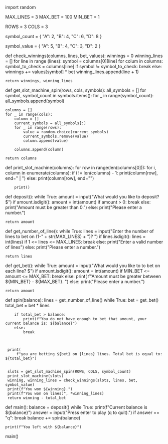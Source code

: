 import random

MAX_LINES = 3
MAX_BET = 100
MIN_BET = 1

ROWS = 3
COLS = 3

symbol_count = {
    "A": 2,
    "B": 4,
    "C": 6,
    "D": 8
}

symbol_value = {
    "A": 5,
    "B": 4,
    "C": 3,
    "D": 2
}


def check_winnings(columns, lines, bet, values):
    winnings = 0
    winning_lines = []
    for line in range (lines):
        symbol = columns[0][line]
        for colum in columns:
            symbol_to_check = columns[line]
            if symbol != symbol_to_check:
                break
        else:
            winnings += values[symbol] * bet
            winning_lines.append(line + 1)

    return winnings, winning_lines



def get_slot_machine_spin(rows, cols, symbols):
    all_symbols = []
    for symbol, symbol_count in symbols.items():
        for _ in range(symbol_count):
            all_symbols.append(symbol)

    columns = []
    for _ in range(cols):
        column = []
        current_symbols = all_symbols[:]
        for _ in range(rows):
            value = random.choice(current_symbols)
            current_symbols.remove(value)
            column.append(value)

        columns.append(column)

    return columns


def print_slot_machine(columns):
    for row in range(len(columns[0])):
        for i, column in enumerate(columns):
            if i != len(columns) - 1:
                print(column[row], end=" | ")
            else:
                print(column[row], end="")

        print()



def deposit():
    while True:
        amount = input("What would you like to deposit? $")
        if amount.isdigit():
            amount = int(amount)
            if amount > 0:
                break
            else:
                print("Amount must be greater than 0.")
        else:
            print("Please enter a number.")

    return amount


def get_number_of_line():
    while True:
        lines = input("Enter the number of lines to bet on (1-" + str(MAX_LINES) + ")? ")
        if lines.isdigit():
            lines = int(lines)
            if 1 <= lines <= MAX_LINES:
                break
            else:
                print("Enter a valid number of lines")
        else:
            print("Please enter a number.")

    return lines


def get_bet():
    while True:
        amount = input("What would you like to to bet on each line? $")
        if amount.isdigit():
            amount = int(amount)
            if MIN_BET <= amount <= MAX_BET:
                break
            else:
                print(
                    f"Amount must be greater between ${MIN_BET} - ${MAX_BET}. ")
        else:
            print("Please enter a number.")

    return amount

    
def spin(balance):
     lines = get_number_of_line()
     while  True:
        bet = get_bet()
        total_bet = bet * lines

        if total_bet > balance:
            print(f"You do not have enough to bet that amount, your current balance is: ${balance}")
        else:
            break



     print(
         f"you are betting ${bet} on {lines} lines. Total bet is equal to: ${total_bet}")


     slots = get_slot_machine_spin(ROWS, COLS, symbol_count)
     print_slot_machine(slots)
     winning, winning_lines = check_winnings(slots, lines, bet, symbol_value)
     print(f"You won ${winning}.")
     print(f"You won on lines:", *winning_lines)
     return winning - total_bet

    


def main():
    balance = deposit()
    while True:
        print(f"Current balance is ${balance}")
        answer = input("Press enter to play (q to quit).")
        if answer == "q":
            break
        balance += spin(balance)
   
    print(f"You left with ${balance}")

main()
